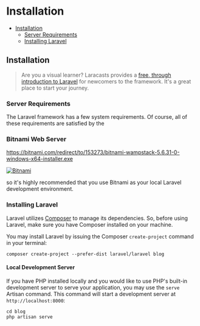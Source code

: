 # Installation

- [Installation](#installation)
    - [Server Requirements](#server-requirements)
    - [Installing Laravel](#installing-laravel)

<a name="installation"></a>
## Installation

> Are you a visual learner? Laracasts provides a [free, through introduction to Laravel](http://laravelfromscratch.com) for newcomers to the framework. It's a great place to start your journey.

<a name="server-requirements"></a>
### Server Requirements
 
The Laravel framework has a few system requirements. Of course, all of these requirements are satisfied by the

### Bitnami Web Server

https://bitnami.com/redirect/to/153273/bitnami-wampstack-5.6.31-0-windows-x64-installer.exe

[![Bitnami](http://i.imgur.com/KuCYijn.png)](https://bitnami.com/redirect/to/153273/bitnami-wampstack-5.6.31-0-windows-x64-installer.exe)

so it's highly recommended that you use Bitnami as your local Laravel development environment.

<a name="installing-laravel"></a>
### Installing Laravel

Laravel utilizes [Composer](https://getcomposer.org) to manage its dependencies. So, before using Laravel, make sure you have Composer installed on your machine.

You may install Laravel by issuing the Composer `create-project` command in your terminal:

    composer create-project --prefer-dist laravel/laravel blog

#### Local Development Server

If you have PHP installed locally and you would like to use PHP's built-in development server to serve your application, you may use the `serve` Artisan command. This command will start a development server at `http://localhost:8000`:

    cd blog
    php artisan serve
